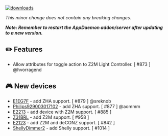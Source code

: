 [![downloads](https://img.shields.io/github/downloads/xaviml/controllerx/VERSION_TAG/total?style=for-the-badge)](http://github.com/xaviml/controllerx/releases/VERSION_TAG)

<!--:warning: This major/minor change contains a breaking change.-->

_This minor change does not contain any breaking changes._

**_Note: Remember to restart the AppDaemon addon/server after updating to a new version._**

## :pencil2: Features

- Allow attributes for toggle action to Z2M Light Controller. [ #873 ] @hvorragend

## :video_game: New devices

- [E1EG7F](https://BASE_URL/controllerx/controllers/E1EG7F) - add ZHA support. [ #879 ] @sreknob
- [Philips929003017102](https://BASE_URL/controllerx/controllers/Philips929003017102) - add ZHA support. [ #877 ] @aommm
- [E2213](https://BASE_URL/controllerx/controllers/E2213) - add device with Z2M support. [ #885 ]
- [Z31BRL](https://BASE_URL/controllerx/controllers/Z31BRL) - add Z2M support. [ #958 ]
- [E2123](https://BASE_URL/controllerx/controllers/E2123) - add Z2M and deCONZ support. [ #842 ]
- [ShellyDimmer2](https://BASE_URL/controllerx/controllers/ShellyDimmer2) - add Shelly support. [ #1014 ]

<!--
## :hammer: Fixes
-->

<!--
## :scroll: Docs
-->

<!--
## :clock2: Performance
-->

<!--
## :wrench: Refactor
-->
